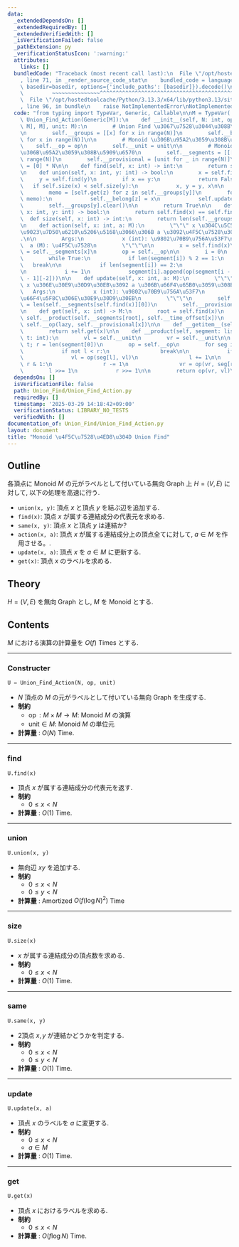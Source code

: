 ```yaml
---
data:
  _extendedDependsOn: []
  _extendedRequiredBy: []
  _extendedVerifiedWith: []
  _isVerificationFailed: false
  _pathExtension: py
  _verificationStatusIcon: ':warning:'
  attributes:
    links: []
  bundledCode: "Traceback (most recent call last):\n  File \"/opt/hostedtoolcache/Python/3.13.3/x64/lib/python3.13/site-packages/onlinejudge_verify/documentation/build.py\"\
    , line 71, in _render_source_code_stat\n    bundled_code = language.bundle(stat.path,\
    \ basedir=basedir, options={'include_paths': [basedir]}).decode()\n          \
    \         ~~~~~~~~~~~~~~~^^^^^^^^^^^^^^^^^^^^^^^^^^^^^^^^^^^^^^^^^^^^^^^^^^^^^^^^^^^^^^^^^^\n\
    \  File \"/opt/hostedtoolcache/Python/3.13.3/x64/lib/python3.13/site-packages/onlinejudge_verify/languages/python.py\"\
    , line 96, in bundle\n    raise NotImplementedError\nNotImplementedError\n"
  code: "from typing import TypeVar, Generic, Callable\n\nM = TypeVar('M')\nclass\
    \ Union_Find_Action(Generic[M]):\n    def __init__(self, N: int, op: Callable[[M,\
    \ M], M], unit: M):\n        # Union Find \u3067\u7528\u3044\u308B\u5909\u6570\
    \n        self.__groups = [[x] for x in range(N)]\n        self.__belong = [x\
    \ for x in range(N)]\n\n        # Monoid \u306B\u95A2\u3059\u308B\u5024\n    \
    \    self.__op = op\n        self.__unit = unit\n\n        # Monoid \u306E\u7A4D\
    \u306B\u95A2\u3059\u308B\u5909\u6570\n        self.__segments = [[[]] for _ in\
    \ range(N)]\n        self.__provisional = [unit for _ in range(N)]\n        self.__time_offset\
    \ = [0] * N\n\n    def find(self, x: int) -> int:\n        return self.__belong[x]\n\
    \n    def union(self, x: int, y: int) -> bool:\n        x = self.find(x)\n   \
    \     y = self.find(y)\n        if x == y:\n            return False\n\n     \
    \   if self.size(x) < self.size(y):\n            x, y = y, x\n\n        self.__groups[x].extend(self.__groups[y])\n\
    \        memo = [self.get(z) for z in self.__groups[y]]\n        for z, b in zip(self.__groups[y],\
    \ memo):\n            self.__belong[z] = x\n            self.update(z, b)\n\n\
    \        self.__groups[y].clear()\n\n        return True\n\n    def same(self,\
    \ x: int, y: int) -> bool:\n        return self.find(x) == self.find(y)\n\n  \
    \  def size(self, x: int) -> int:\n        return len(self.__groups[self.find(x)])\n\
    \n    def action(self, x: int, a: M):\n        \"\"\" x \u304C\u5C5E\u3059\u308B\
    \u9023\u7D50\u6210\u5206\u5168\u3066\u306B a \u3092\u4F5C\u7528\u3055\u305B\u308B\
    .\n\n        Args:\n            x (int): \u9802\u70B9\u756A\u53F7\n          \
    \  a (M): \u4F5C\u7528\n        \"\"\"\n\n        x = self.find(x)\n        segment\
    \ = self.__segments[x]\n        op = self.__op\n\n        i = 0\n        segment[0].append(a)\n\
    \        while True:\n            if len(segment[i]) % 2 == 1:\n             \
    \   break\n\n            if len(segment[i]) == 2:\n                segment.append([])\n\
    \n            i += 1\n            segment[i].append(op(segment[i - 1][-1], segment[i\
    \ - 1][-2]))\n\n    def update(self, x: int, a: M):\n        \"\"\" \u9802\u70B9\
    \ x \u306E\u30E9\u30D9\u30EB\u3092 a \u306B\u66F4\u65B0\u3059\u308B.\n\n     \
    \   Args:\n            x (int): \u9802\u70B9\u756A\u53F7\n            a (M): \u5909\
    \u66F4\u5F8C\u306E\u30E9\u30D9\u30EB\n        \"\"\"\n        self.__time_offset[x]\
    \ = len(self.__segments[self.find(x)][0])\n        self.__provisional[x] = a\n\
    \n    def get(self, x: int) -> M:\n        root = self.find(x)\n        lazy =\
    \ self.__product(self.__segments[root], self.__time_offset[x])\n        return\
    \ self.__op(lazy, self.__provisional[x])\n\n    def __getitem__(self, x: int):\n\
    \        return self.get(x)\n\n    def __product(self, segment: list[list[M]],\
    \ t: int):\n        vl = self.__unit\n        vr = self.__unit\n\n        l =\
    \ t; r = len(segment[0])\n        op = self.__op\n        for seg in segment:\n\
    \            if not l < r:\n                break\n\n            if l & 1:\n \
    \               vl = op(seg[l], vl)\n                l += 1\n\n            if\
    \ r & 1:\n                r -= 1\n                vr = op(vr, seg[r])\n\n    \
    \        l >>= 1\n            r >>= 1\n\n        return op(vr, vl)\n"
  dependsOn: []
  isVerificationFile: false
  path: Union_Find/Union_Find_Action.py
  requiredBy: []
  timestamp: '2025-03-29 14:18:42+09:00'
  verificationStatus: LIBRARY_NO_TESTS
  verifiedWith: []
documentation_of: Union_Find/Union_Find_Action.py
layout: document
title: "Monoid \u4F5C\u7528\u4ED8\u304D Union Find"
---
```


## Outline

各頂点に Monoid $M$ の元がラベルとして付いている無向 Graph 上 $H = (V, E)$ に対して, 以下の処理を高速に行う.

* `union(x, y)`: 頂点 $x$ と頂点 $y$ を結ぶ辺を追加する.
* `find(x)`: 頂点 $x$ が属する連結成分の代表元を求める.
* `same(x, y)`: 頂点 $x$ と頂点 $y$ は連結か?
* `action(x, a)`: 頂点 $x$ が属する連結成分上の頂点全てに対して, $a \in M$ を作用させる。.
* `update(x, a)`: 頂点 $x$ を $a \in M$ に更新する.
* `get(x)`: 頂点 $x$ のラベルを求める.

## Theory

$H = (V,E)$ を無向 Graph とし, $M$ を Monoid とする.

## Contents

$M$ における演算の計算量を $O(f)$ Times とする.

---

### Constructer

```Python
U = Union_Find_Action(N, op, unit)
```

* $N$ 頂点の $M$ の元がラベルとして付いている無向 Graph を生成する.
* **制約**
  * $\operatorname{op}: M \times M \to M$: Monoid $M$ の演算
  * $\mathrm{unit} \in M$: Monoid $M$ の単位元
* **計算量** : $O(N)$ Time.

---

### find

```Pyhon
U.find(x)
```

* 頂点 $x$ が属する連結成分の代表元を返す.
* **制約**
  * $0 \leq x \lt N$
* **計算量** : $O(1)$ Time.

---

### union

```Python
U.union(x, y)
```

* 無向辺 $xy$ を追加する.
* **制約**
  * $0 \leq x \lt N$
  * $0 \leq y \lt N$
* **計算量** : Amortized $O(f (\log N)^2)$ Time

---

### size

```Python
U.size(x)
```

* $x$ が属する連結成分の頂点数を求める.
* **制約**
  * $0 \leq x \lt N$
* **計算量** : $O(1)$ Time.

---

### same

```Python
U.same(x, y)
```

* 2頂点 $x,y$ が連結かどうかを判定する.
* **制約**
  * $0 \leq x \lt N$
  * $0 \leq y \lt N$
* **計算量** : $O(1)$ Time.

---

### update

```Python
U.update(x, a)
```

* 頂点 $x$ のラベルを $a$ に変更する.
* **制約**
  * $0 \leq x \lt N$
  * $a \in M$
* **計算量** : $O(1)$ Time.

---

### get

```Python
U.get(x)
```

* 頂点 $x$ におけるラベルを求める.
* **制約**
  * $0 \leq x \lt N$
* **計算量** : $O(f \log N)$ Time.
